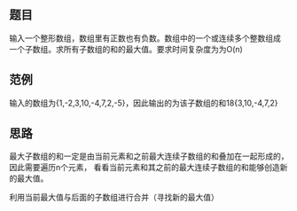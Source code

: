 ## 题目
输入一个整形数组，数组里有正数也有负数。数组中的一个或连续多个整数组成
一个子数组。求所有子数组的和的最大值。要求时间复杂度为为O(n)

## 范例
输入的数组为{1,-2,3,10,-4,7,2,-5}，因此输出的为该子数组的和18{3,10,-4,7,2}

## 思路
最大子数组的和一定是由当前元素和之前最大连续子数组的和叠加在一起形成的，
因此需要遍历n个元素，
看看当前元素和其之前的最大连续子数组的和能够创造新的最大值。


利用当前最大值与后面的子数组进行合并（寻找新的最大值）



